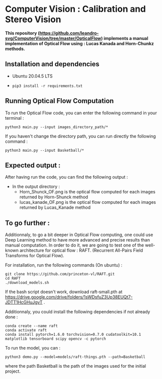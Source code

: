 # Computer Vision : Calibration and Stereo Vision

**This repository (https://github.com/leandro-svg/ComputerVision/tree/master/OpticalFlow) implements a manual implementation of Optical Flow using  : Lucas Kanada and Horn-Chunkz methods.**

 ## Installation and dependencies
 -  Ubuntu 20.04.5 LTS

- ```
  pip3 install -r requirements.txt
  ```


 ## Running Optical Flow Computation 
To run the Optical Flow code, you can enter the following command in your terminal : 
```
python3 main.py --input images_directory_path/* 
```
If you haven't change the directory path, you can run directly the following command :

```
python3 main.py --input Basketball/*
```



## Expected output : 
After having run the code, you can find the following output :
- In the output directory : 
    - Horn_Shunck_OF.png is the optical flow computed for each images returned by Horn-Shunck method
    - lucas_kanade_OF.png is the optical flow computed for each images returned by Lucas_Kanade method


## To go further : 
Additionnaly, to go a bit deeper in Optical Flow computing, one could use Deep Learning method to have more advanced and precise results than manual computation. 
In order to do it, we are going to test one of the well-known architecture for optical flow : RAFT. (Recurrent All-Pairs Field Transforms for
Optical Flow). 

For installation, run the following commands (On ubuntu) : 
```
git clone https://github.com/princeton-vl/RAFT.git
cd RAFT
./download_models.sh 

```
If the bash script doesn't work, download raft-small.pth at https://drive.google.com/drive/folders/1sWDsfuZ3Up38EUQt7-JDTT1HcGHuJgvT .

Additionnaly, you could install the following dependencies if not already done :
```
conda create --name raft
conda activate raft
conda install pytorch=1.6.0 torchvision=0.7.0 cudatoolkit=10.1 matplotlib tensorboard scipy opencv -c pytorch
```


To run the model, you can : 
```
python3 demo.py --model=models/raft-things.pth --path=Basketball
```
where the path Basketball is the path of the images used for the initial project.